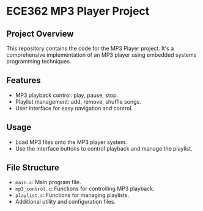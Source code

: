 # ECE362 MP3 Player Project

## Project Overview
This repository contains the code for the MP3 Player project. It's a comprehensive implementation of an MP3 player using embedded systems programming techniques.

## Features
- MP3 playback control: play, pause, stop.
- Playlist management: add, remove, shuffle songs.
- User interface for easy navigation and control.

## Usage
- Load MP3 files onto the MP3 player system.
- Use the interface buttons to control playback and manage the playlist.

## File Structure
- `main.c`: Main program file.
- `mp3_control.c`: Functions for controlling MP3 playback.
- `playlist.c`: Functions for managing playlists.
- Additional utility and configuration files.

